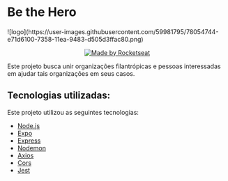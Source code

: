 # Be the Hero
<h4 align='center>
  <img src='![logo](https://user-images.githubusercontent.com/59981795/78054744-e71d6100-7358-11ea-9483-d505d3ffac80.png)' width='200px'/>
</h4>
![logo](https://user-images.githubusercontent.com/59981795/78054744-e71d6100-7358-11ea-9483-d505d3ffac80.png)
<p align="center">
  <a href="https://rocketseat.com.br">
    <img alt="Made by Rocketseat" src="https://img.shields.io/badge/made%20by-Rocketseat-blue">
  </a>
</p>

Este projeto busca unir organizações filantrópicas e pessoas interessadas em ajudar tais organizações em seus casos.

## Tecnologias utilizadas:

Este projeto utilizou as seguintes tecnologias:
- [Node.js](https://nodejs.org/en/)
- [Expo](https://expo.io/)
- [Express](https://expressjs.com/pt-br/)
- [Nodemon](https://www.npmjs.com/package/nodemon)
- [Axios](https://www.npmjs.com/package/axios)
- [Cors](https://www.npmjs.com/package/cors)
- [Jest](https://www.npmjs.com/package/jest)
